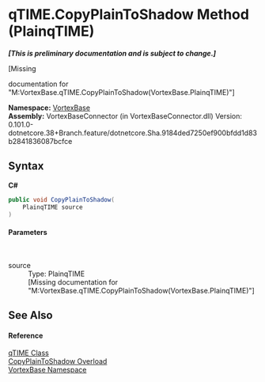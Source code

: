 # qTIME.CopyPlainToShadow Method (PlainqTIME)
 _**\[This is preliminary documentation and is subject to change.\]**_

\[Missing <summary> documentation for "M:VortexBase.qTIME.CopyPlainToShadow(VortexBase.PlainqTIME)"\]

**Namespace:**&nbsp;<a href="N_VortexBase.md">VortexBase</a><br />**Assembly:**&nbsp;VortexBaseConnector (in VortexBaseConnector.dll) Version: 0.101.0-dotnetcore.38+Branch.feature/dotnetcore.Sha.9184ded7250ef900bfdd1d83b2841836087bcfce

## Syntax

**C#**<br />
``` C#
public void CopyPlainToShadow(
	PlainqTIME source
)
```


#### Parameters
&nbsp;<dl><dt>source</dt><dd>Type: PlainqTIME<br />\[Missing <param name="source"/> documentation for "M:VortexBase.qTIME.CopyPlainToShadow(VortexBase.PlainqTIME)"\]</dd></dl>

## See Also


#### Reference
<a href="T_VortexBase_qTIME.md">qTIME Class</a><br /><a href="Overload_VortexBase_qTIME_CopyPlainToShadow.md">CopyPlainToShadow Overload</a><br /><a href="N_VortexBase.md">VortexBase Namespace</a><br />